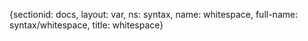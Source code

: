 {sectionid: docs, layout: var, ns: syntax, name: whitespace, full-name: syntax/whitespace,
  title: whitespace}
